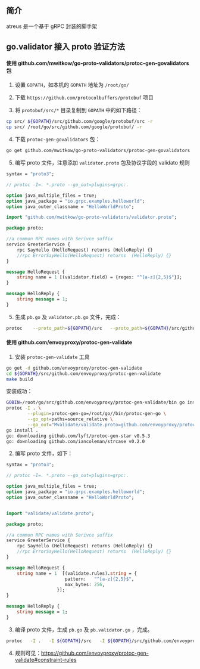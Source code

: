 ## 简介

atreus 是一个基于 gRPC 封装的脚手架

## go.validator 接入 proto 验证方法

#### 使用 github.com/mwitkow/go-proto-validators/protoc-gen-govalidators 包

1. 设置 `GOPATH`，如本机的 `GOPATH` 地址为 `/root/go/`

2. 下载 `https://github.com/protocolbuffers/protobuf` 项目

3. 将 `protobuf/src/*` 目录复制到 `GOPATH` 中的如下路径：

```bash
cp src/ ${GOPATH}/src/github.com/google/protobuf/src -r
cp src/ /root/go/src/github.com/google/protobuf/ -r
```

4. 下载 `protoc-gen-govalidators` 包：

```bash
go get github.com/mwitkow/go-proto-validators/protoc-gen-govalidators
```

5. 编写 proto 文件，注意添加 `validator.proto` 包及协议字段的 validato 规则

```protobuf
syntax = "proto3";

// protoc -I=. *.proto --go_out=plugins=grpc:.

option java_multiple_files = true;
option java_package = "io.grpc.examples.helloworld";
option java_outer_classname = "HelloWorldProto";

import "github.com/mwitkow/go-proto-validators/validator.proto";

package proto;

//a common RPC names with Serivce suffix
service GreeterService {
    rpc SayHello (HelloRequest) returns (HelloReply) {}
    //rpc ErrorSayHello(HelloRequest) returns  (HelloReply) {}
}

message HelloRequest {
    string name = 1 [(validator.field) = {regex: "^[a-z]{2,5}$"}];
}

message HelloReply {
    string message = 1;
}
```

5. 生成 `pb.go` 及 `validator.pb.go` 文件，完成：

```bash
protoc    --proto_path=${GOPATH}/src   --proto_path=${GOPATH}/src/github.com/google/protobuf/src   --proto_path=.   --go_out=.   --govalidators_out=. --go_out=plugins=grpc:./   *.proto
```

#### 使用 github.com/envoyproxy/protoc-gen-validate

1.  安装 `protoc-gen-validate` 工具

```bash
go get -d github.com/envoyproxy/protoc-gen-validate
cd ${GOPATH}/src/github.com/envoyproxy/protoc-gen-validate
make build
```

安装成功：

```bash
GOBIN=/root/go/src/github.com/envoyproxy/protoc-gen-validate/bin go install google.golang.org/protobuf/cmd/protoc-gen-go@v1.27.1
protoc -I . \
        --plugin=protoc-gen-go=/root/go//bin/protoc-gen-go \
        --go_opt=paths=source_relative \
        --go_out="Mvalidate/validate.proto=github.com/envoyproxy/protoc-gen-validate/validate,Mgoogle/protobuf/any.proto=google.golang.org/protobuf/types/known/anypb,Mgoogle/protobuf/duration.proto=google.golang.org/protobuf/types/known/durationpb,Mgoogle/protobuf/struct.proto=google.golang.org/protobuf/types/known/structpb,Mgoogle/protobuf/timestamp.proto=google.golang.org/protobuf/types/known/timestamppb,Mgoogle/protobuf/wrappers.proto=google.golang.org/protobuf/types/known/wrapperspb,Mgoogle/protobuf/descriptor.proto=google.golang.org/protobuf/types/descriptorpb:." validate/validate.proto
go install .
go: downloading github.com/lyft/protoc-gen-star v0.5.3
go: downloading github.com/iancoleman/strcase v0.2.0
```

2. 编写 proto 文件，如下：

```protobuf
syntax = "proto3";

// protoc -I=. *.proto --go_out=plugins=grpc:.

option java_multiple_files = true;
option java_package = "io.grpc.examples.helloworld";
option java_outer_classname = "HelloWorldProto";


import "validate/validate.proto";

package proto;

//a common RPC names with Serivce suffix
service GreeterService {
    rpc SayHello (HelloRequest) returns (HelloReply) {}
    //rpc ErrorSayHello(HelloRequest) returns  (HelloReply) {}
}

message HelloRequest {
    string name = 1  [(validate.rules).string = {
                      pattern:   "^[a-z]{2,5}$",
                      max_bytes: 256,
                   }];
}

message HelloReply {
    string message = 1;
}
```

3. 编译 proto 文件，生成 `pb.go` 及 `pb.validator.go` ，完成。

```bash
protoc   -I .   -I ${GOPATH}/src   -I ${GOPATH}/src/github.com/envoyproxy/protoc-gen-validate     --validate_out="lang=go:." --go_out=plugins=grpc:./   *.proto
```

4. 规则可见：https://github.com/envoyproxy/protoc-gen-validate#constraint-rules
